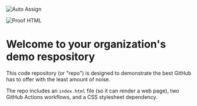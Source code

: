 ![Auto Assign](https://github.com/saad-test-organization/demo-repository/actions/workflows/auto-assign.yml/badge.svg)

![Proof HTML](https://github.com/saad-test-organization/demo-repository/actions/workflows/proof-html.yml/badge.svg)

# Welcome to your organization's demo respository
This code repository (or "repo") is designed to demonstrate the best GitHub has to offer with the least amount of noise.

The repo includes an `index.html` file (so it can render a web page), two GitHub Actions workflows, and a CSS stylesheet dependency.
